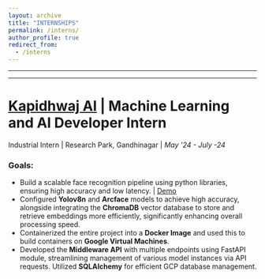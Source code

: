 ```yaml
---
layout: archive
title: "INTERNSHIPS"
permalink: /interns/
author_profile: true
redirect_from:
  - /interns
---
```


<!-- {% include base_path %} -->
-----
-----

[Kapidhwaj AI](https://www.kapidhwaj.ai/) | Machine Learning and AI Developer Intern
=====
Industrial Intern | Research Park, Gandhinagar | _May '24 - July -24_

### Goals:
- Build a scalable face recognition pipeline using python libraries, ensuring high accuracy and low latency. | [Demo](https://github.com/aditya-me13/Face_Recognition)
- Configured **Yolov8n** and **Arcface** models to achieve high accuracy, alongside integrating the **ChromaDB** vector
database to store and retrieve embeddings more efficiently, significantly enhancing overall processing speed.
- Containerized the entire project into a **Docker Image** and used this to build containers on **Google Virtual Machines**.
- Developed the **Middleware API** with multiple endpoints using FastAPI module, streamlining management
of various model instances via API requests. Utilized **SQLAlchemy** for efficient GCP database management.


